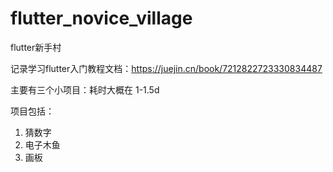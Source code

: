 # flutter_novice_village
flutter新手村

记录学习flutter入门教程文档：https://juejin.cn/book/7212822723330834487

主要有三个小项目：耗时大概在 1-1.5d

项目包括：
1. 猜数字
2. 电子木鱼
3. 画板
